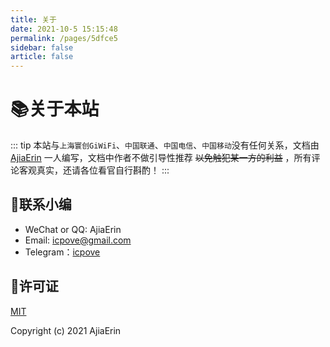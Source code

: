 ```yaml
---
title: 关于
date: 2021-10-5 15:15:48
permalink: /pages/5dfce5
sidebar: false
article: false
---
```


# 📚关于本站

::: tip
本站与`上海寰创GiWiFi`、`中国联通`、`中国电信`、`中国移动`没有任何关系，文档由 [AjiaErin](https://www.gaoajia.com) 一人编写，文档中作者不做引导性推荐 ~~以免触犯某一方的利益~~ ，所有评论客观真实，还请各位看官自行斟酌！
:::




## :email:联系小编<Badge text="功能性建议 or 致命性错误" type="warning"/>

- WeChat or QQ: <a :href="qqUrl" class='qq'>AjiaErin</a>
- Email:  <a href="mailto:icpove@gmail.com">icpove@gmail.com</a>
- Telegram：<a href="https://t.me/AjiaErin/">icpove</a>



## 📝许可证
[MIT](https://github.com/gaoajia/GiWiFi-Wiki/blob/master/LICENSE)

Copyright (c) 2021 AjiaErin


<script>
  export default {
    data(){
      return {
        qqUrl: 'tencent://message/?uin=2949970175&Site=&Menu=yes'
      }
    },
    mounted(){
      const flag =  navigator.userAgent.match(/(phone|pad|pod|iPhone|iPod|ios|iPad|Android|Mobile|BlackBerry|IEMobile|MQQBrowser|JUC|Fennec|wOSBrowser|BrowserNG|WebOS|Symbian|Windows Phone)/i);
      if(flag){
        this.qqUrl = 'mqqwpa://im/chat?chat_type=wpa&uin=2949970175&version=1&src_type=web&web_src=oicqzone.com'
      }
    }
  }
</script>

